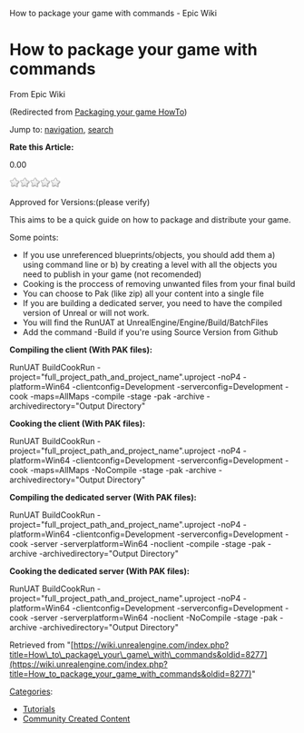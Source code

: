How to package your game with commands - Epic Wiki               

How to package your game with commands
======================================

From Epic Wiki

(Redirected from [Packaging your game HowTo](/index.php?title=Packaging_your_game_HowTo&redirect=no "Packaging your game HowTo"))

Jump to: [navigation](#mw-navigation), [search](#p-search)

**Rate this Article:**

0.00

![](/extensions/VoteNY/images/star_off.gif)![](/extensions/VoteNY/images/star_off.gif)![](/extensions/VoteNY/images/star_off.gif)![](/extensions/VoteNY/images/star_off.gif)![](/extensions/VoteNY/images/star_off.gif)

Approved for Versions:(please verify)

This aims to be a quick guide on how to package and distribute your game.

Some points:

*   If you use unreferenced blueprints/objects, you should add them a) using command line or b) by creating a level with all the objects you need to publish in your game (not recomended)
*   Cooking is the proccess of removing unwanted files from your final build
*   You can choose to Pak (like zip) all your content into a single file
*   If you are building a dedicated server, you need to have the compiled version of Unreal or will not work.
*   You will find the RunUAT at UnrealEngine/Engine/Build/BatchFiles
*   Add the command -Build if you're using Source Version from Github

**Compiling the client (With PAK files):**

RunUAT BuildCookRun \-project\="full\_project\_path\_and\_project\_name".uproject \-noP4 \-platform\=Win64 \-clientconfig\=Development \-serverconfig\=Development \-cook \-maps\=AllMaps \-compile \-stage \-pak \-archive \-archivedirectory\="Output Directory"

**Cooking the client (With PAK files):**

RunUAT BuildCookRun \-project\="full\_project\_path\_and\_project\_name".uproject \-noP4 \-platform\=Win64 \-clientconfig\=Development \-serverconfig\=Development \-cook \-maps\=AllMaps \-NoCompile \-stage \-pak \-archive \-archivedirectory\="Output Directory"

**Compiling the dedicated server (With PAK files):**

RunUAT BuildCookRun \-project\="full\_project\_path\_and\_project\_name".uproject \-noP4 \-platform\=Win64 \-clientconfig\=Development \-serverconfig\=Development \-cook \-server \-serverplatform\=Win64 \-noclient \-compile \-stage \-pak \-archive \-archivedirectory\="Output Directory"

**Cooking the dedicated server (With PAK files):**

RunUAT BuildCookRun \-project\="full\_project\_path\_and\_project\_name".uproject \-noP4 \-platform\=Win64 \-clientconfig\=Development \-serverconfig\=Development \-cook \-server \-serverplatform\=Win64 \-noclient \-NoCompile \-stage \-pak \-archive \-archivedirectory\="Output Directory"

Retrieved from "[https://wiki.unrealengine.com/index.php?title=How\_to\_package\_your\_game\_with\_commands&oldid=8277](https://wiki.unrealengine.com/index.php?title=How_to_package_your_game_with_commands&oldid=8277)"

[Categories](/Special:Categories "Special:Categories"):

*   [Tutorials](/Category:Tutorials "Category:Tutorials")
*   [Community Created Content](/Category:Community_Created_Content "Category:Community Created Content")